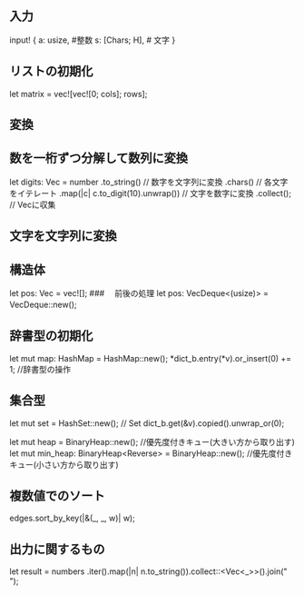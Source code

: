 ## 入力
input! {
    a: usize, #整数
    s: [Chars; H], # 文字
}

## リストの初期化
let matrix = vec![vec![0; cols]; rows];


## 変換
## 数を一桁ずつ分解して数列に変換
let digits: Vec<u32> = number
    .to_string() // 数字を文字列に変換
    .chars()     // 各文字をイテレート
    .map(|c| c.to_digit(10).unwrap()) // 文字を数字に変換
    .collect();   // Vecに収集

## 文字を文字列に変換


## 構造体
let pos: Vec<usize> = vec![];
###　 前後の処理
let pos: VecDeque<(usize)> = VecDeque::new();　

## 辞書型の初期化
let mut map: HashMap = HashMap::new();
*dict_b.entry(*v).or_insert(0) += 1; //辞書型の操作


## 集合型
let mut set = HashSet::new();  // Set
dict_b.get(&v).copied().unwrap_or(0);

let mut heap = BinaryHeap::new(); //優先度付きキュー(大きい方から取り出す)
let mut min_heap: BinaryHeap<Reverse<usize>> = BinaryHeap::new(); //優先度付きキュー(小さい方から取り出す)

## 複数値でのソート
edges.sort_by_key(|&(_, _, w)| w);

## 出力に関するもの
let result = numbers
        .iter().map(|n| n.to_string()).collect::<Vec<_>>().join(" ");

